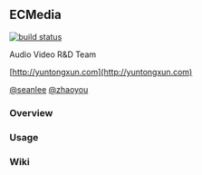 ##  ECMedia  

[![build status](http://git.yuntongxun.com/platform_sdk/ecmedia/badges/master/build.svg)](http://git.yuntongxun.com//media-sdk/ecmedia/commits/master)



Audio Video R&D Team

[http://yuntongxun.com](http://yuntongxun.com) 

[@seanlee](liqiang@yuntongxun.com)   [@zhaoyou](gezy@yuntongxun.com) 

### Overview 

 





### Usage

 





### Wiki

